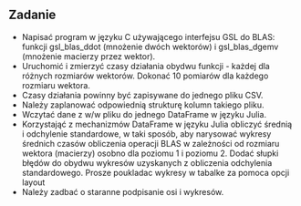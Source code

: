 ## Zadanie
- Napisać program w języku C używającego interfejsu GSL do BLAS: 
funkcji gsl_blas_ddot (mnożenie dwóch wektorów) i gsl_blas_dgemv (mnożenie macierzy przez wektor).
- Uruchomić i zmierzyć czasy działania obydwu funkcji - każdej dla różnych rozmiarów wektorów. 
Dokonać 10 pomiarów dla każdego rozmiaru wektora.
- Czasy działania powinny być zapisywane do jednego pliku CSV. 
- Należy zaplanować odpowiednią strukturę kolumn takiego pliku.
- Wczytać dane z w/w pliku do jednego DataFrame w języku Julia.
- Korzystająć z mechanizmów DataFrame w języku Julia obliczyć średnią i odchylenie standardowe, w taki sposób, 
aby narysować wykresy średnich czasów obliczenia operacji BLAS w zależności od rozmiaru wektora (macierzy) osobno dla poziomu 1 i poziomu 2. Dodać słupki błędów do obydwu wykresów uzyskanych z obliczenia odchylenia standardowego. Prosze poukladac wykresy w tabalke za pomoca opcji layout
- Należy zadbać o staranne podpisanie osi i wykresów.

